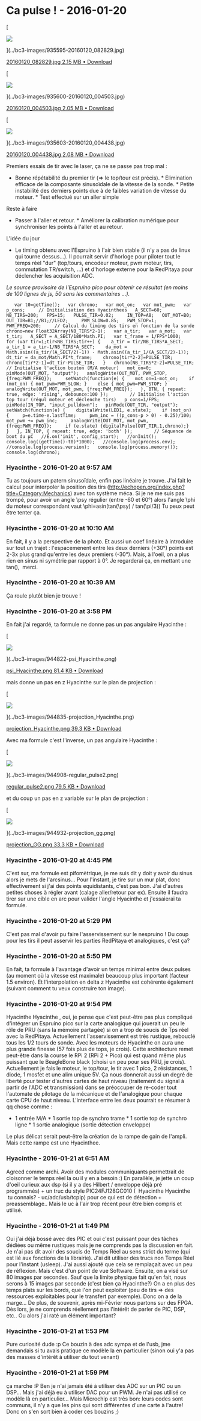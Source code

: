 # Ca pulse !  - 2016-01-20

[

![](../bc3-images/935595-20160120_082829.jpg)

](../bc3-images/935595-20160120_082829.jpg)

[20160120_082829.jpg 2.15 MB • Download](../bc3-images/935595-20160120_082829.jpg)

[

![](../bc3-images/935600-20160120_004503.jpg)

](../bc3-images/935600-20160120_004503.jpg)

[20160120_004503.jpg 2.05 MB • Download](../bc3-images/935600-20160120_004503.jpg)

[

![](../bc3-images/935603-20160120_004438.jpg)

](../bc3-images/935603-20160120_004438.jpg)

[20160120_004438.jpg 2.08 MB • Download](../bc3-images/935603-20160120_004438.jpg)

Premiers essais de tir avec le laser, ça ne se passe pas trop mal :

 * Bonne répétabilité du premier tir (=&gt; le top/tour est précis).  * Elimination efficace de la composante sinusoïdale de la vitesse de la sonde.  * Petite instabilité des derniers points due à de faibles variation de vitesse du moteur.  * Test effectué sur un aller simple

  Reste à faire

 * Passer à l'aller et retour.  * Améliorer la calibration numérique pour synchroniser les points à l'aller et au retour.

  L'idée du jour

 * Le timing obtenu avec l'Espruino à l'air bien stable (il n'y a pas de linux qui tourne dessus...). Il pourrait servir d'horloge pour piloter tout le temps réel "dur" (top/tours, encodeur moteur, pwm moteur, tirs, commutation TR/switch, ...) et d'horloge externe pour la RedPitaya pour déclencher les acquisition ADC. 

  _Le source provisoire de l'Espruino pico pour obtenir ce résultat (en moins de 100 lignes de js, 50 sans les commentaires ...)._

       var t0=getTime();   var chrono;   var mot_on;   var mot_pwm;   var p_cons;     // Initialisation des Hyacinthees   A_SECT=60;   NB_TIRS=200;   FPS=15;   PULSE_TIR=0.02;     IN_TOP=A8;   OUT_MOT=B0;   OUT_TIR=B1;//B1;//LED2;     PWM_SLOW=0.85;   PWM_STOP=1;   PWM_FREQ=200;     // Calcul du timing des tirs en fonction de la sonde   chrono=new Float32Array(NB_TIRS*2-1);   var a_tir;   var a_mot;   var t_tir;   A_SECT = A_SECT/180*Math.PI;   var t_frame = 1/FPS*1000;     for (var tir=1;tir<NB_TIRS;tir++) {    a_tir = tir/NB_TIRS*A_SECT;    a_tir_1 = a_tir-1/NB_TIRS*A_SECT;    da_mot = Math.asin((a_tir/(A_SECT/2)-1)) - Math.asin((a_tir_1/(A_SECT/2)-1));    dt_tir = da_mot/Math.PI*t_frame;    chrono[tir*2-2]=PULSE_TIR;    chrono[tir*2-1]=dt_tir-PULSE_TIR;   }   chrono[NB_TIRS*2-2]=PULSE_TIR;     // Initialise l'action bouton (M/A moteur)   mot_on=0;   pinMode(OUT_MOT, "output");   analogWrite(OUT_MOT, PWM_STOP, {freq:PWM_FREQ});     setWatch(function(e) {    mot_on=1-mot_on;    if (mot_on) { mot_pwm=PWM_SLOW; }    else { mot_pwm=PWM_STOP; }    analogWrite(OUT_MOT, mot_pwm, {freq:PWM_FREQ});   }, BTN, { repeat: true, edge: 'rising', debounce:100 });        // Initialise l'action top tour (régul moteur et déclenche tirs)   p_cons=1/FPS;   pinMode(IN_TOP, "input_pulldown");   pinMode(OUT_TIR, "output");     setWatch(function(e) {    digitalWrite(LED1, e.state);    if (mot_on) {     p=e.time-e.lastTime;     pwm_inc = ((p_cons-p > 0) - 0.25)/100;     mot_pwm += pwm_inc;     analogWrite(OUT_MOT, mot_pwm, {freq:PWM_FREQ});     if (e.state) {digitalPulse(OUT_TIR,1,chrono);}    }   }, IN_TOP, { repeat: true, edge: 'both' });        // Séquence de boot du µC   //E.on('init', config_start);   //onInit();     console.log((getTime()-t0)*1000);   //console.log(process.env);   //console.log(process.version);   console.log(process.memory());   console.log(chrono);

### **Hyacinthe** - 2016-01-20 at 9:57 AM

Tu as toujours un patern sinusoïdale, enfin pas linéaire je trouve.   J'ai fait le calcul pour interpoler la position des tirs (<http://echopen.org/index.php?title=Category:Mechanics>) avec ton système méca. Si je ne me suis pas trompé, pour avoir un angle \psy régulier (entre -60 et 60°) alors l'angle \phi du moteur correspondant vaut  \phi=asin(tan(\psy) / tan(\pi/3))   Tu peux peut être tenter ça.

### **Hyacinthe** - 2016-01-20 at 10:10 AM

En fait, il y a la perspective de la photo. Et aussi un coef linéaire à introduire sur tout un trajet : l'espacemenent entre les deux derniers (+30°) points est 2-3x plus grand qu'entre les deux premiers (-30°). Mais, à l'oeil, on a plus rien en sinus ni symétrie par rapport à 0°.   Je regarderai ça, en mettant une tan(),   merci.

### **Hyacinthe** - 2016-01-20 at 10:39 AM

Ça roule plutôt bien je trouve !

### **Hyacinthe** - 2016-01-20 at 3:58 PM

En fait j'ai regardé, ta formule ne donne pas un pas angulaire Hyacinthe : 

[

![](../bc3-images/944822-psi_Hyacinthe.png)

](../bc3-images/944822-psi_Hyacinthe.png)

[psi_Hyacinthe.png 81.4 KB • Download](../bc3-images/944822-psi_Hyacinthe.png)

  mais donne un pas en z Hyacinthe sur le plan de projection : 

[

![](../bc3-images/944835-projection_Hyacinthe.png)

](../bc3-images/944835-projection_Hyacinthe.png)

[projection_Hyacinthe.png 39.3 KB • Download](../bc3-images/944835-projection_Hyacinthe.png)

  Avec ma formule c'est l'inverse, un pas angulaire Hyacinthe : 

[

![](../bc3-images/944908-regular_pulse2.png)

](../bc3-images/944908-regular_pulse2.png)

[regular_pulse2.png 79.5 KB • Download](../bc3-images/944908-regular_pulse2.png)

  et du coup un pas en z variable sur le plan de projection : 

[

![](../bc3-images/944932-projection_gg.png)

](../bc3-images/944932-projection_gg.png)

[projection_GG.png 33.3 KB • Download](../bc3-images/944932-projection_gg.png)

### **Hyacinthe** - 2016-01-20 at 4:45 PM

C'est sur, ma formule est pifomètrique, je me suis dit y doit y avoir du sinus alors je mets de l'arcsinus... Pour l'instant, je tire sur un mur plat, donc effectivement si j'ai des points equidistants, c'est pas bon. J'ai d'autres petites choses à régler avant (calage aller/retour par ex). Ensuite il faudra tirer sur une cible en arc pour valider l'angle Hyacinthe et j'essaierai ta formule.

### **Hyacinthe** - 2016-01-20 at 5:29 PM

C'est pas mal d'avoir pu faire l'asservissement sur le nespruino ! Du coup pour les tirs il peut asservir les parties RedPitaya et analogiques, c'est ça?

### **Hyacinthe** - 2016-01-20 at 5:50 PM

En fait, ta formule à l'avantage d'avoir un temps minimal entre deux pulses (au moment où la vitesse est maximale) beaucoup plus important (facteur 1.5 environ). Et l'interpolation en delta z Hyacinthe est cohérente également (suivant comment tu veux construire ton image).

### **Hyacinthe** - 2016-01-20 at 9:54 PM

Hyacinthe Hyacinthe , oui, je pense que c'est peut-être pas plus compliqué d'intégrer un Espruino pico sur la carte analogique qui jouerait un peu le rôle de PRU (sans la mémoire partagée) si on a trop de soucis de Tps réel avec la RedPitaya.  Actuellement l'asservissement est très rustique, rebouclé tous les 1/2 tours de sonde. Avec les moteurs de Hyacinthe on aura une plus grande finesse (57 fois plus de tops, je crois).  Cette architecture remet peut-être dans la course le RPi 2 (RPi 2 + Pico) qui est quand même plus puissant que le BeagleBone black (choisi un peu pour ses PRU, je crois).  Actuellement je fais le moteur, le top/tour, le tir avec 1 pico, 2 résistances, 1 diode, 1 mosfet et une alim unique 5V.  Ça nous donnerait aussi un degré de liberté pour tester d'autres cartes de haut niveau (traitement du signal à partir de l'ADC et transmission) dans se préoccuper de re-coder tout l'automate de pilotage de la mécanique et de l'analogique pour chaque carte CPU de haut niveau. L'interface entre les deux pourrait se résumer à qq chose comme :

 * 1 entrée M/A  * 1 sortie top de synchro trame  * 1 sortie top de synchro ligne  * 1 sortie analogique (sortie détection enveloppe)

Le plus délicat serait peut-être la création de la rampe de gain de l'ampli. Mais cette rampe est une Hyacinthee.

### **Hyacinthe** - 2016-01-21 at 6:51 AM

Agreed comme archi.  Avoir des modules communiquants permettrait de cloisonner le temps réel la ou il y en a besoin :)  En parallèle, je jette un coup d'oeil curieux aux dsp (si il y a des Hilbert / enveloppe déjà pré programmés) + un truc du style PIC24FJ128GC010 (  Hyacinthe Hyacinthe  tu connais? - uc/adc/usb/tcpip) pour ce qui est de détection + preassemblage.. Mais le uc à l'air trop récent pour être bien compris et utilisé.

### **Hyacinthe** - 2016-01-21 at 1:49 PM

Oui j'ai déjà bossé avec des PIC et oui c'est puissant pour des tâches dédiées ou même rustiques mais je ne comprends pas la discussion en fait.  Je n'ai pas dit avoir des soucis de Temps Réel au sens strict du terme (qui est lié aux fonctions de la librairie). J'ai dit utiliser des trucs non Temps Réel pour l'instant (usleep). J'ai aussi ajouté que cela se remplaçait avec un peu de réflexion. Mais c'est d'un point de vue Software.  Ensuite, on a visé sur 80 images par secondes. Sauf que la limite physique fait qu'en fait, nous serons à 15 images par seconde (c'est bien ça Hyacinthe?)  On a en plus des temps plats sur les bords, que l'on peut exploiter (peu de tirs =&gt; des ressources exploitables pour le transfert par exemple).  Donc on a de la marge...   De plus, de souvenir, après mi-Février nous partons sur des FPGA. Dès lors, je ne comprends réellement pas l'intérêt de parler de PIC, DSP, etc..  Ou alors j'ai raté un élément important?

### **Hyacinthe** - 2016-01-21 at 1:53 PM

Pure curiosité dude :p  Ce bouzin à des adc sympa et de l'usb, jme demandais si tu avais pratique ce modèle la en particulier (sinon oui y'a pas des masses d'intérêt à utiliser du tout venant)

### **Hyacinthe** - 2016-01-21 at 1:59 PM

ça marche :P  Ben je n'ai jamais été à utiliser des ADC sur un PIC ou un DSP... Mais j'ai déjà eu à utiliser DAC pour un PWM.  Je n'ai pas utilisé ce modèle là en particulier... Mais Microchip est très bon: leurs codes sont communs, il n'y a que les pins qui sont différentes d'une carte à l'autre! Donc on s'en sort bien à coder ces bouzins ;)

